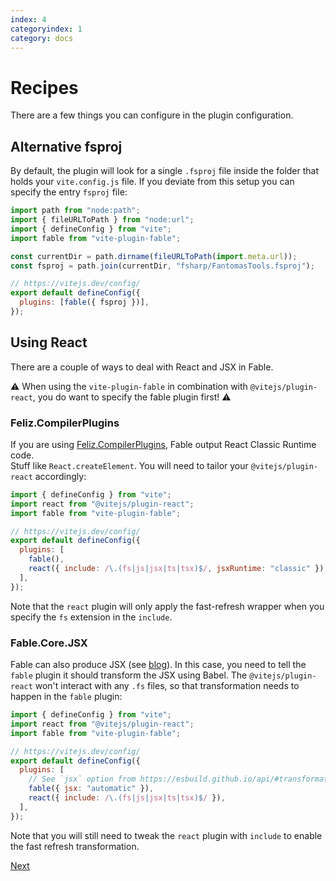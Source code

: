 ```yaml
---
index: 4
categoryindex: 1
category: docs
---
```


# Recipes

There are a few things you can configure in the plugin configuration.

## Alternative fsproj

By default, the plugin will look for a single `.fsproj` file inside the folder that holds your `vite.config.js` file.
If you deviate from this setup you can specify the entry `fsproj` file:

```js
import path from "node:path";
import { fileURLToPath } from "node:url";
import { defineConfig } from "vite";
import fable from "vite-plugin-fable";

const currentDir = path.dirname(fileURLToPath(import.meta.url));
const fsproj = path.join(currentDir, "fsharp/FantomasTools.fsproj");

// https://vitejs.dev/config/
export default defineConfig({
  plugins: [fable({ fsproj })],
});
```

## Using React

There are a couple of ways to deal with React and JSX in Fable.

⚠️ When using the `vite-plugin-fable` in combination with `@vitejs/plugin-react`, you do want to specify the fable plugin first! ⚠️

### Feliz.CompilerPlugins

If you are using [Feliz.CompilerPlugins](https://www.nuget.org/packages/Feliz.CompilerPlugins), Fable output React Classic Runtime code.  
Stuff like `React.createElement`. You will need to tailor your `@vitejs/plugin-react` accordingly:

```js
import { defineConfig } from "vite";
import react from "@vitejs/plugin-react";
import fable from "vite-plugin-fable";

// https://vitejs.dev/config/
export default defineConfig({
  plugins: [
    fable(),
    react({ include: /\.(fs|js|jsx|ts|tsx)$/, jsxRuntime: "classic" }),
  ],
});
```

Note that the `react` plugin will only apply the fast-refresh wrapper when you specify the `fs` extension in the `include`.

### Fable.Core.JSX

Fable can also produce JSX (see [blog](https://fable.io/blog/2022/2022-10-12-react-jsx.html)). In this case, you need to tell the `fable` plugin it should transform the JSX using Babel.
The `@vitejs/plugin-react` won't interact with any `.fs` files, so that transformation needs to happen in the `fable` plugin:

```js
import { defineConfig } from "vite";
import react from "@vitejs/plugin-react";
import fable from "vite-plugin-fable";

// https://vitejs.dev/config/
export default defineConfig({
  plugins: [
    // See `jsx` option from https://esbuild.github.io/api/#transformation
    fable({ jsx: "automatic" }),
    react({ include: /\.(fs|js|jsx|ts|tsx)$/ }),
  ],
});
```

Note that you will still need to tweak the `react` plugin with `include` to enable the fast refresh transformation.

[Next]({{fsdocs-next-page-link}})
